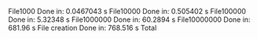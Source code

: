 File1000 Done in: 0.0467043 s
File10000 Done in: 0.505402 s
File100000 Done in: 5.32348 s
File1000000 Done in: 60.2894 s
File10000000 Done in: 681.96 s
File creation Done in: 768.516 s Total
